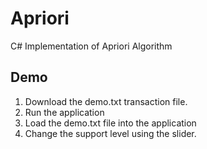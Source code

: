 # Apriori
C# Implementation of Apriori Algorithm

## Demo
1. Download the demo.txt transaction file.
2. Run the application
3. Load the demo.txt file into the application
4. Change the support level using the slider.
